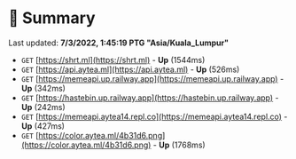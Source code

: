 # 📖 Summary
Last updated: **7/3/2022, 1:45:19 PTG "Asia/Kuala_Lumpur"**

- `GET` [https://shrt.ml](https://shrt.ml) - **Up** (1544ms)
- `GET` [https://api.aytea.ml](https://api.aytea.ml) - **Up** (526ms)
- `GET` [https://memeapi.up.railway.app](https://memeapi.up.railway.app) - **Up** (342ms)
- `GET` [https://hastebin.up.railway.app](https://hastebin.up.railway.app) - **Up** (242ms)
- `GET` [https://memeapi.aytea14.repl.co](https://memeapi.aytea14.repl.co) - **Up** (427ms)
- `GET` [https://color.aytea.ml/4b31d6.png](https://color.aytea.ml/4b31d6.png) - **Up** (1768ms)
